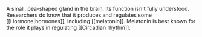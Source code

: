 A small, pea-shaped gland in the brain. Its function isn't fully understood. Researchers do know that it produces and regulates some [[Hormone|hormones]], including [[melatonin]]. Melatonin is best known for the role it plays in regulating [[Circadian rhythm]].